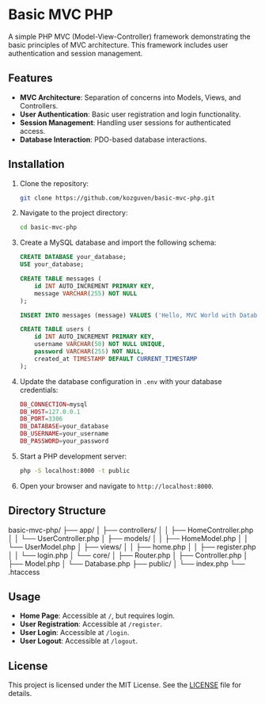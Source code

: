 # Basic MVC PHP

A simple PHP MVC (Model-View-Controller) framework demonstrating the basic principles of MVC architecture. This framework includes user authentication and session management.

## Features

- **MVC Architecture**: Separation of concerns into Models, Views, and Controllers.
- **User Authentication**: Basic user registration and login functionality.
- **Session Management**: Handling user sessions for authenticated access.
- **Database Interaction**: PDO-based database interactions.

## Installation

1. Clone the repository:
    ```sh
    git clone https://github.com/kozguven/basic-mvc-php.git
    ```

2. Navigate to the project directory:
    ```sh
    cd basic-mvc-php
    ```

3. Create a MySQL database and import the following schema:
    ```sql
    CREATE DATABASE your_database;
    USE your_database;

    CREATE TABLE messages (
        id INT AUTO_INCREMENT PRIMARY KEY,
        message VARCHAR(255) NOT NULL
    );

    INSERT INTO messages (message) VALUES ('Hello, MVC World with Database!');

    CREATE TABLE users (
        id INT AUTO_INCREMENT PRIMARY KEY,
        username VARCHAR(50) NOT NULL UNIQUE,
        password VARCHAR(255) NOT NULL,
        created_at TIMESTAMP DEFAULT CURRENT_TIMESTAMP
    );
    ```

4. Update the database configuration in `.env` with your database credentials:
    ```php
    DB_CONNECTION=mysql
    DB_HOST=127.0.0.1
    DB_PORT=3306
    DB_DATABASE=your_database
    DB_USERNAME=your_username
    DB_PASSWORD=your_password
    ```

5. Start a PHP development server:
    ```sh
    php -S localhost:8000 -t public
    ```

6. Open your browser and navigate to `http://localhost:8000`.

## Directory Structure
basic-mvc-php/
├── app/
│   ├── controllers/
│   │   ├── HomeController.php
│   │   └── UserController.php
│   ├── models/
│   │   ├── HomeModel.php
│   │   └── UserModel.php
│   ├── views/
│   │   ├── home.php
│   │   ├── register.php
│   │   └── login.php
│   └── core/
│       ├── Router.php
│       ├── Controller.php
│       ├── Model.php
│       └── Database.php
├── public/
│   └── index.php
└── .htaccess

## Usage

- **Home Page**: Accessible at `/`, but requires login.
- **User Registration**: Accessible at `/register`.
- **User Login**: Accessible at `/login`.
- **User Logout**: Accessible at `/logout`.

## License

This project is licensed under the MIT License. See the [LICENSE](LICENSE) file for details.
